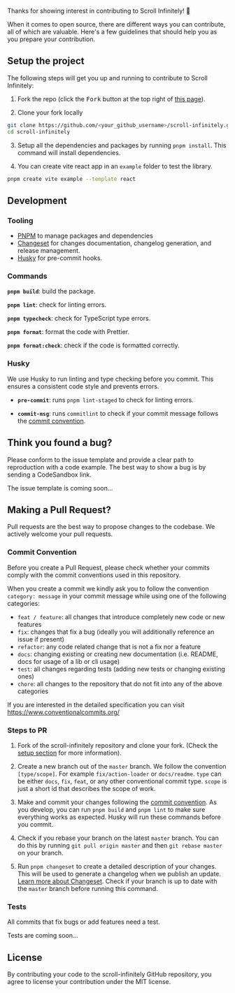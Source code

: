 Thanks for showing interest in contributing to Scroll Infinitely! 🎉

When it comes to open source, there are different ways you can contribute, all
of which are valuable. Here's a few guidelines that should help you as you
prepare your contribution.

## Setup the project

The following steps will get you up and running to contribute to
Scroll Infinitely:

1. Fork the repo (click the <kbd>Fork</kbd> button at the top right of
   [this page](https://github.com/Natchii59/scroll-infinitely)).

2. Clone your fork locally

```sh
git clone https://github.com/<your_github_username>/scroll-infinitely.git
cd scroll-infinitely
```

3. Setup all the dependencies and packages by running `pnpm install`.
   This command will install dependencies.

4. You can create vite react app in an `example` folder to test the library.

```sh
pnpm create vite example --template react
```

## Development

### Tooling

- [PNPM](https://pnpm.io/) to manage packages and dependencies
- [Changeset](https://github.com/changesets/changesets) for changes
  documentation, changelog generation, and release management.
- [Husky](https://github.com/typicode/husky) for pre-commit hooks.

### Commands

**`pnpm build`**: build the package.

**`pnpm lint`**: check for linting errors.

**`pnpm typecheck`**: check for TypeScript type errors.

**`pnpm format`**: format the code with Prettier.

**`pnpm format:check`**: check if the code is formatted correctly.

### Husky

We use Husky to run linting and type checking before you commit. This ensures a consistent code style and prevents errors.

- **`pre-commit`**: runs `pnpm lint-staged` to check for linting errors.

- **`commit-msg`**: runs `commitlint` to check if your commit message follows the
  [commit convention](#commit-convention).

## Think you found a bug?

Please conform to the issue template and provide a clear path to reproduction
with a code example. The best way to show a bug is by sending a CodeSandbox
link.

The issue template is coming soon...

## Making a Pull Request?

Pull requests are the best way to propose changes to the codebase. We actively
welcome your pull requests.

### Commit Convention

Before you create a Pull Request, please check whether your commits comply with
the commit conventions used in this repository.

When you create a commit we kindly ask you to follow the convention
`category: message` in your commit message while using one of the following
categories:

- `feat / feature`: all changes that introduce completely new code or new
  features
- `fix`: changes that fix a bug (ideally you will additionally reference an
  issue if present)
- `refactor`: any code related change that is not a fix nor a feature
- `docs`: changing existing or creating new documentation (i.e. README, docs for
  usage of a lib or cli usage)
- `test`: all changes regarding tests (adding new tests or changing existing
  ones)
- `chore`: all changes to the repository that do not fit into any of the above
  categories

If you are interested in the detailed specification you can visit
https://www.conventionalcommits.org/

### Steps to PR

1. Fork of the scroll-infinitely repository and clone your fork. (Check the
   [setup section](#setup-the-project) for more information).

2. Create a new branch out of the `master` branch. We follow the convention
   `[type/scope]`. For example `fix/action-loader` or `docs/readme`. `type`
   can be either `docs`, `fix`, `feat`, or any other conventional commit
   type. `scope` is just a short id that describes the scope of work.

3. Make and commit your changes following the
   [commit convention](https://github.com/Natchii59/scroll-infinitely/blob/main/CONTRIBUTING.md#commit-convention).
   As you develop, you can run `pnpm build` and `pnpm lint` to make sure
   everything works as expected. Husky will run these commands before you commit.

4. Check if you rebase your branch on the latest `master` branch. You can do
   this by running `git pull origin master` and then `git rebase master` on your branch.

5. Run `pnpm changeset` to create a detailed description of your changes. This
   will be used to generate a changelog when we publish an update.
   [Learn more about Changeset](https://github.com/atlassian/changesets/tree/master/packages/cli). Check if your branch is up to date with the `master` branch before
   running this command.

### Tests

All commits that fix bugs or add features need a test.

Tests are coming soon...

## License

By contributing your code to the scroll-infinitely GitHub repository, you
agree to license your contribution under the MIT license.
